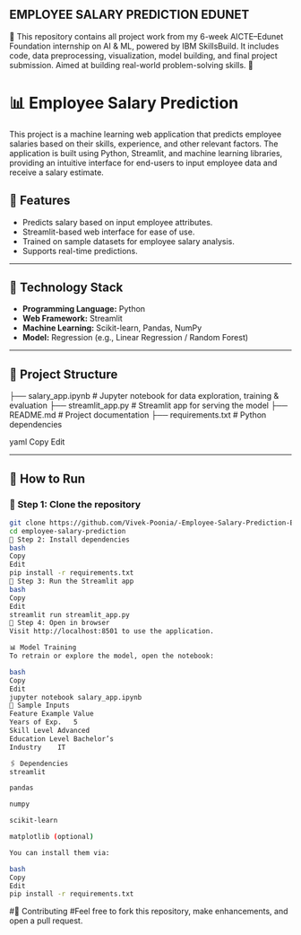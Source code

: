 ## EMPLOYEE SALARY PREDICTION EDUNET
📁 This repository contains all project work from my 6-week AICTE–Edunet Foundation internship on AI &amp; ML, powered by IBM SkillsBuild. It includes code, data preprocessing, visualization, model building, and final project submission. Aimed at building real-world problem-solving skills. 🤖

# 📊 Employee Salary Prediction
This project is a machine learning web application that predicts employee salaries based on their skills, experience, and other relevant factors. The application is built using Python, Streamlit, and machine learning libraries, providing an intuitive interface for end-users to input employee data and receive a salary estimate.

## 🚀 Features
- Predicts salary based on input employee attributes.
- Streamlit-based web interface for ease of use.
- Trained on sample datasets for employee salary analysis.
- Supports real-time predictions.

---

## 🧰 Technology Stack
- **Programming Language:** Python
- **Web Framework:** Streamlit
- **Machine Learning:** Scikit-learn, Pandas, NumPy
- **Model:** Regression (e.g., Linear Regression / Random Forest)

---

## 📁 Project Structure
├── salary_app.ipynb # Jupyter notebook for data exploration, training & evaluation
├── streamlit_app.py # Streamlit app for serving the model
├── README.md # Project documentation
├── requirements.txt # Python dependencies

yaml
Copy
Edit

---

## 📝 How to Run

### 🔹 Step 1: Clone the repository
```bash
git clone https://github.com/Vivek-Poonia/-Employee-Salary-Prediction-Edunet.git
cd employee-salary-prediction
🔹 Step 2: Install dependencies
bash
Copy
Edit
pip install -r requirements.txt
🔹 Step 3: Run the Streamlit app
bash
Copy
Edit
streamlit run streamlit_app.py
🔹 Step 4: Open in browser
Visit http://localhost:8501 to use the application.

📊 Model Training
To retrain or explore the model, open the notebook:

bash
Copy
Edit
jupyter notebook salary_app.ipynb
🧪 Sample Inputs
Feature	Example Value
Years of Exp.	5
Skill Level	Advanced
Education Level	Bachelor’s
Industry	IT

🖇️ Dependencies
streamlit

pandas

numpy

scikit-learn

matplotlib (optional)

You can install them via:

bash
Copy
Edit
pip install -r requirements.txt
```
#🙌 Contributing
#Feel free to fork this repository, make enhancements, and open a pull request.

